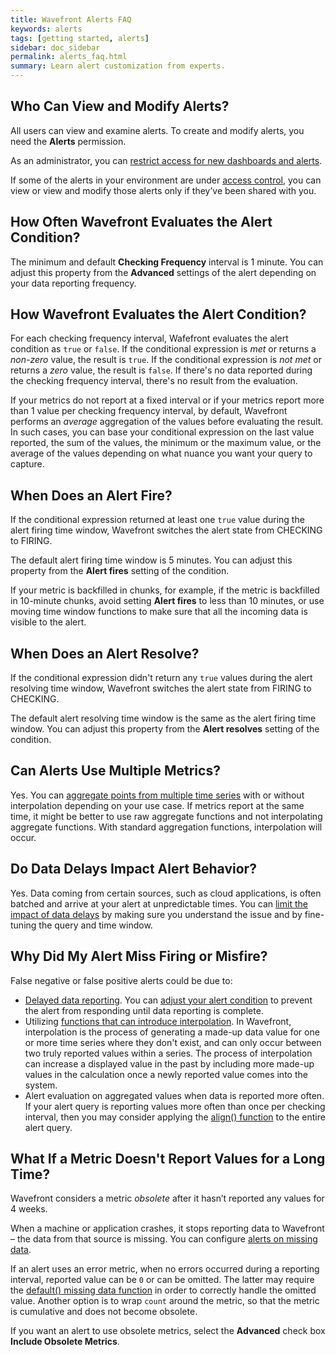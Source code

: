 ```yaml
---
title: Wavefront Alerts FAQ
keywords: alerts
tags: [getting started, alerts]
sidebar: doc_sidebar
permalink: alerts_faq.html
summary: Learn alert customization from experts.
---
```

## Who Can View and Modify Alerts?
All users can view and examine alerts. To create and modify alerts, you need the **Alerts** permission.

As an administrator, you can [restrict access for new dashboards and alerts](access.html#changing-access-for-individual-dashboards-or-alerts).

If some of the alerts in your environment are under [access control](access.html), you can view or view and modify those alerts only if they’ve been shared with you.

## How Often Wavefront Evaluates the Alert Condition?
The minimum and default **Checking Frequency** interval is 1 minute. You can adjust this property from the **Advanced** settings of the alert depending on your data reporting frequency.

## How Wavefront Evaluates the Alert Condition?
For each checking frequency interval, Wafefront evaluates the alert condition as `true` or `false`. If the conditional expression is *met* or returns a *non-zero* value, the result is `true`. If the conditional expression is *not met* or returns a *zero* value, the result is `false`. If there's no data reported during the checking frequency interval, there's no result from the evaluation.

If your metrics do not report at a fixed interval or if your metrics report more than 1 value per checking frequency interval, by default, Wavefront performs an *average* aggregation of the values before evaluating the result. In such cases, you can base your conditional expression on the last value reported, the sum of the values, the minimum or the maximum value, or the average of the values depending on what nuance you want your query to capture.

## When Does an Alert Fire?
If the conditional expression returned at least one `true` value during the alert firing time window, Wavefront switches the alert state from CHECKING to FIRING.

The default alert firing time window is 5 minutes. You can adjust this property from the **Alert fires** setting of the condition.

If your metric is backfilled in chunks, for example, if the metric is backfilled in 10-minute chunks, avoid setting **Alert fires** to less than 10 minutes, or use moving time window functions to make sure that all the incoming data is visible to the alert.

## When Does an Alert Resolve?
If the conditional expression didn't return any `true` values during the alert resolving time window, Wavefront switches the alert state from FIRING to CHECKING.

The default alert resolving time window is the same as the alert firing time window. You can adjust this property from the **Alert resolves** setting of the condition.

## Can Alerts Use Multiple Metrics?
Yes. You can [aggregate points from multiple time series](query_language_aggregate_functions.html) with or without interpolation depending on your use case. If metrics report at the same time, it might be better to use raw aggregate functions and not interpolating aggregate functions. With standard aggregation functions, interpolation will occur.

## Do Data Delays Impact Alert Behavior?
Yes. Data coming from certain sources, such as cloud applications, is often batched and arrive at your alert at unpredictable times. You can [limit the impact of data delays](alerts_delayed_data.html) by making sure you understand the issue and by fine-tuning the query and time window.

## Why Did My Alert Miss Firing or Misfire?
False negative or false positive alerts could be due to:
* [Delayed data reporting](alerts_delayed_data.html#check-for-a-data-delay). You can [adjust your alert condition](alerts_delayed_data.html#minimize-the-impact-of-data-delays-on-alerts) to prevent the alert from responding until data reporting is complete.
* Utilizing [functions that can introduce interpolation](query_language_discrete_continuous.html#functions-that-use-interpolation-to-create-continuous-data). In Wavefront, interpolation is the process of generating a made-up data value for one or more time series where they don't exist, and can only occur between two truly reported values within a series. The process of interpolation can increase a displayed value in the past by including more made-up values in the calculation once a newly reported value comes into the system.
* Alert evaluation on aggregated values when data is reported more often. If your alert query is reporting values more often than once per checking interval, then you may consider applying the [align() function](ts_align.html) to the entire alert query.

## What If a Metric Doesn't Report Values for a Long Time?
Wavefront considers a metric *obsolete* after it hasn’t reported any values for 4 weeks.

When a machine or application crashes, it stops reporting data to Wavefront – the data from that source is missing. You can configure [alerts on missing data](alerts_missing_data.html).

If an alert uses an error metric, when no errors occurred during a reporting interval, reported value can be `0` or can be omitted. The latter may require the [default() missing data function](ts_default.html) in order to correctly handle the omitted value. Another option is to wrap `count` around the metric, so that the metric is cumulative and does not become obsolete.

If you want an alert to use obsolete metrics, select the **Advanced** check box **Include Obsolete Metrics**.
